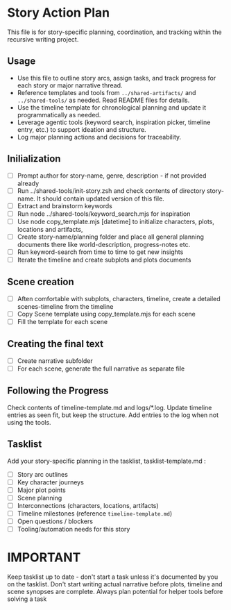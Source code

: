 # Story Action Plan

This file is for story-specific planning, coordination, and tracking within the recursive writing project.

## Usage
- Use this file to outline story arcs, assign tasks, and track progress for each story or major narrative thread.
- Reference templates and tools from `../shared-artifacts/` and `../shared-tools/` as needed. Read README files for details.
- Use the timeline template for chronological planning and update it programmatically as needed.
- Leverage agentic tools (keyword search, inspiration picker, timeline entry, etc.) to support ideation and structure.
- Log major planning actions and decisions for traceability.

## Inilialization
- [ ] Prompt author for story-name, genre, description - if not provided already
- [ ] Run ../shared-tools/init-story.zsh and check contents of directory story-name. It should contain updated version of this file.
- [ ] Extract and brainstorm keywords 
- [ ] Run node ../shared-tools/keyword_search.mjs <keyword> for inspiration
- [ ] Use node copy_template.mjs <template-type> <target-dir> <name> [datetime] to initialize characters, plots, locations and artifacts, 
- [ ] Create story-name/planning folder and place all general planning documents there like world-description, progress-notes etc.
- [ ] Run keyword-search from time to time to get new insights
- [ ] Iterate the timeline and create subplots and plots documents

## Scene creation
- [ ] Aften comfortable with subplots, characters, timeline, create a detailed scenes-timeline from the timeline
- [ ] Copy Scene template using copy_template.mjs for each scene
- [ ] Fill the template for each scene  

## Creating the final text
- [ ] Create narrative subfolder
- [ ] For each scene, generate the full narrative  as separate file

## Following the Progress

Check contents of timeline-template.md and logs/*.log. Update timeline entries as seen fit, but keep the structure. Add entries to the log when not using the tools.

## Tasklist

Add your story-specific planning in the tasklist, tasklist-template.md :

- [ ] Story arc outlines
- [ ] Key character journeys
- [ ] Major plot points
- [ ] Scene planning
- [ ] Interconnections (characters, locations, artifacts)
- [ ] Timeline milestones (reference `timeline-template.md`)
- [ ] Open questions / blockers
- [ ] Tooling/automation needs for this story

# IMPORTANT

Keep tasklist up to date - don't start a task unless it's documented by you on the tasklist.
Don't start writing actual narrative before plots, timeline and scene synopses are complete.
Always plan potential for helper tools before solving a task